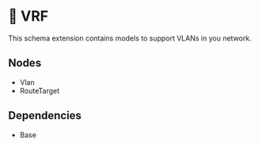 # 🧩 VRF

This schema extension contains models to support VLANs in you network.

## Nodes

- Vlan
- RouteTarget

## Dependencies

- Base
